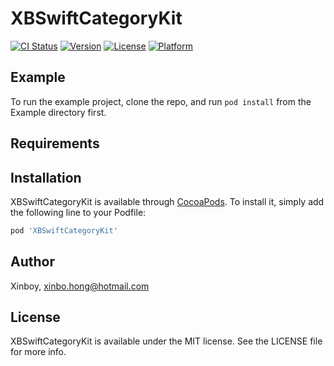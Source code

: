 # XBSwiftCategoryKit

[![CI Status](https://img.shields.io/travis/Xinboy/XBSwiftCategoryKit.svg?style=flat)](https://travis-ci.org/Xinboy/XBSwiftCategoryKit)
[![Version](https://img.shields.io/cocoapods/v/XBSwiftCategoryKit.svg?style=flat)](https://cocoapods.org/pods/XBSwiftCategoryKit)
[![License](https://img.shields.io/cocoapods/l/XBSwiftCategoryKit.svg?style=flat)](https://cocoapods.org/pods/XBSwiftCategoryKit)
[![Platform](https://img.shields.io/cocoapods/p/XBSwiftCategoryKit.svg?style=flat)](https://cocoapods.org/pods/XBSwiftCategoryKit)

## Example

To run the example project, clone the repo, and run `pod install` from the Example directory first.

## Requirements

## Installation

XBSwiftCategoryKit is available through [CocoaPods](https://cocoapods.org). To install
it, simply add the following line to your Podfile:

```ruby
pod 'XBSwiftCategoryKit'
```

## Author

Xinboy, xinbo.hong@hotmail.com

## License

XBSwiftCategoryKit is available under the MIT license. See the LICENSE file for more info.
